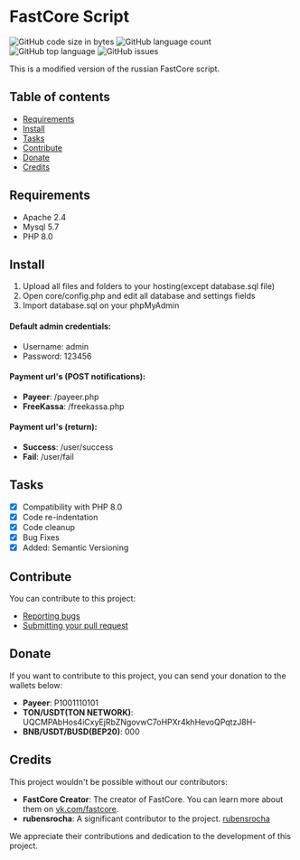 # FastCore Script
![GitHub code size in bytes](https://img.shields.io/github/languages/code-size/uzhost/fastcore)
![GitHub language count](https://img.shields.io/github/languages/count/uzhost/fastcore)
![GitHub top language](https://img.shields.io/github/languages/top/uzhost/fastcore)
![GitHub issues](https://img.shields.io/github/issues/uzhost/fastcore)


This is a modified version of the russian FastCore script.

## Table of contents
* [Requirements](#requirements)
* [Install](#install)
* [Tasks](#tasks)
* [Contribute](#contribute)
* [Donate](#donate)
* [Credits](#credits)


## Requirements
* Apache 2.4
* Mysql 5.7
* PHP 8.0

## Install
1. Upload all files and folders to your hosting(except database.sql file)
2. Open core/config.php and edit all database and settings fields
3. Import database.sql on your phpMyAdmin

#### Default admin credentials:
 - Username: admin
 - Password: 123456

#### Payment url's (POST notifications):
- **Payeer**: /payeer.php
- **FreeKassa**: /freekassa.php

#### Payment url's (return):
- **Success**: /user/success
- **Fail**: /user/fail

## Tasks
- [x] Compatibility with PHP 8.0
- [x] Code re-indentation
- [x] Code cleanup
- [x] Bug Fixes
- [x] Added: Semantic Versioning

## Contribute
You can contribute to this project:

- [Reporting bugs](https://github.com/uzhost/fastcore/issues)
- [Submitting your pull request](https://github.com/uzhost/fastcore/pulls)

## Donate
If you want to contribute to this project, you can send your donation to the wallets below:

 - **Payeer**: P1001110101
 - **TON/USDT(TON NETWORK)**: UQCMPAbHos4iCxyEjRbZNgovwC7oHPXr4khHevoQPqtzJ8H-
 - **BNB/USDT/BUSD(BEP20)**: 000

## Credits

This project wouldn't be possible without our contributors:

- **FastCore Creator**: The creator of FastCore. You can learn more about them on [vk.com/fastcore](https://vk.com/fastcore). 
- **rubensrocha**: A significant contributor to the project. [rubensrocha](https://github.com/rubensrocha/fastcore)

We appreciate their contributions and dedication to the development of this project.
